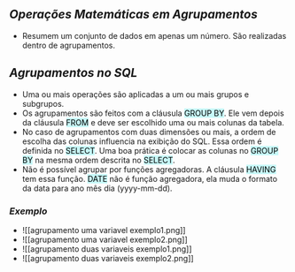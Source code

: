 
## *Operações Matemáticas em Agrupamentos*

- Resumem um conjunto de dados em apenas um número. São realizadas dentro de agrupamentos. 
## *Agrupamentos no SQL*

- Uma ou mais operações são aplicadas a um ou mais grupos e subgrupos.
- Os agrupamentos são feitos com a cláusula <mark style="background: #ABF7F7A6;">GROUP BY</mark>. Ele vem depois da cláusula <mark style="background: #ABF7F7A6;">FROM</mark> e deve ser escolhido uma ou mais colunas da tabela. 
- No caso de agrupamentos com duas dimensões ou mais, a ordem de escolha das colunas influencia na exibição do SQL. Essa ordem é definida no <mark style="background: #ABF7F7A6;">SELECT</mark>. Uma boa prática é colocar as colunas no <mark style="background: #ABF7F7A6;">GROUP BY</mark> na mesma ordem descrita no <mark style="background: #ABF7F7A6;">SELECT</mark>.
- Não é possível agrupar por funções agregadoras. A cláusula <mark style="background: #ABF7F7A6;">HAVING</mark> tem essa função. <mark style="background: #ABF7F7A6;">DATE</mark> não é função agregadora, ela muda o formato da data para ano mês dia (yyyy-mm-dd). 

### *Exemplo*

- ![[agrupamento uma variavel exemplo1.png]]
- ![[agrupamento uma variavel exemplo2.png]]
- ![[agrupamento duas variaveis exemplo1.png]]
- ![[agrupamento duas variaveis exemplo2.png]]
